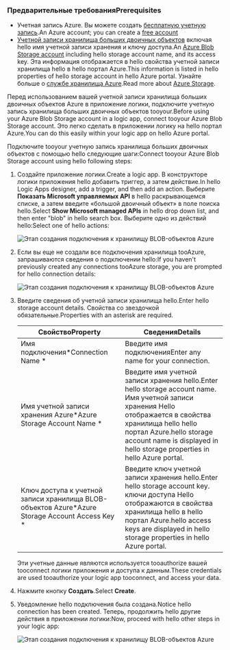 ### <a name="prerequisites"></a><span data-ttu-id="ed2e7-101">Предварительные требования</span><span class="sxs-lookup"><span data-stu-id="ed2e7-101">Prerequisites</span></span>
* <span data-ttu-id="ed2e7-102">Учетная запись Azure. Вы можете создать [бесплатную учетную запись](https://azure.microsoft.com/free).</span><span class="sxs-lookup"><span data-stu-id="ed2e7-102">An Azure account; you can create a [free account](https://azure.microsoft.com/free)</span></span>
* <span data-ttu-id="ed2e7-103">[Учетной записи хранилища больших двоичных объектов](../articles/storage/common/storage-create-storage-account.md) включая hello имя учетной записи хранения и ключу доступа.</span><span class="sxs-lookup"><span data-stu-id="ed2e7-103">An [Azure Blob Storage account](../articles/storage/common/storage-create-storage-account.md) including hello storage account name, and its access key.</span></span> <span data-ttu-id="ed2e7-104">Эта информация отображается в hello свойства учетной записи хранилища hello в hello портал Azure.</span><span class="sxs-lookup"><span data-stu-id="ed2e7-104">This information is listed in hello properties of hello storage account in hello Azure portal.</span></span> <span data-ttu-id="ed2e7-105">Узнайте больше о [службе хранилища Azure](../articles/storage/common/storage-introduction.md).</span><span class="sxs-lookup"><span data-stu-id="ed2e7-105">Read more about [Azure Storage](../articles/storage/common/storage-introduction.md).</span></span>

<span data-ttu-id="ed2e7-106">Перед использованием вашей учетной записи хранилища больших двоичных объектов Azure в приложение логики, подключите учетную запись хранилища больших двоичных объектов tooyour.</span><span class="sxs-lookup"><span data-stu-id="ed2e7-106">Before using your Azure Blob Storage account in a logic app, connect tooyour Azure Blob Storage account.</span></span> <span data-ttu-id="ed2e7-107">Это легко сделать в приложении логику на hello портал Azure.</span><span class="sxs-lookup"><span data-stu-id="ed2e7-107">You can do this easily within your logic app on hello Azure  portal.</span></span>  

<span data-ttu-id="ed2e7-108">Подключите tooyour учетную запись хранилища больших двоичных объектов с помощью hello следующие шаги:</span><span class="sxs-lookup"><span data-stu-id="ed2e7-108">Connect tooyour Azure Blob Storage account using hello following steps:</span></span>  

1. <span data-ttu-id="ed2e7-109">Создайте приложение логики.</span><span class="sxs-lookup"><span data-stu-id="ed2e7-109">Create a logic app.</span></span> <span data-ttu-id="ed2e7-110">В конструкторе логики приложения hello добавить триггер, а затем действие.</span><span class="sxs-lookup"><span data-stu-id="ed2e7-110">In hello Logic Apps designer, add a trigger, and then add an action.</span></span> <span data-ttu-id="ed2e7-111">Выберите **Показать Microsoft управляемых API** в hello раскрывающемся списке, а затем введите «большой двоичный объект» в поле поиска hello.</span><span class="sxs-lookup"><span data-stu-id="ed2e7-111">Select **Show Microsoft managed APIs** in hello drop down list, and then enter "blob" in hello search box.</span></span> <span data-ttu-id="ed2e7-112">Выберите одно из действий hello:</span><span class="sxs-lookup"><span data-stu-id="ed2e7-112">Select one of hello actions:</span></span>  
   
    ![Этап создания подключения к хранилищу BLOB-объектов Azure](./media/connectors-create-api-azureblobstorage/azureblobstorage-1.png)  
2. <span data-ttu-id="ed2e7-114">Если вы еще не создали все подключения хранилища tooAzure, запрашиваются сведения о подключении hello:</span><span class="sxs-lookup"><span data-stu-id="ed2e7-114">If you haven't previously created any connections tooAzure storage, you are prompted for hello connection details:</span></span>   
   
    ![Этап создания подключения к хранилищу BLOB-объектов Azure](./media/connectors-create-api-azureblobstorage/connection-details.png)  
3. <span data-ttu-id="ed2e7-116">Введите сведения об учетной записи хранилища hello.</span><span class="sxs-lookup"><span data-stu-id="ed2e7-116">Enter hello storage account details.</span></span> <span data-ttu-id="ed2e7-117">Свойства со звездочкой обязательные.</span><span class="sxs-lookup"><span data-stu-id="ed2e7-117">Properties with an asterisk are required.</span></span>
   
   | <span data-ttu-id="ed2e7-118">Свойство</span><span class="sxs-lookup"><span data-stu-id="ed2e7-118">Property</span></span> | <span data-ttu-id="ed2e7-119">Сведения</span><span class="sxs-lookup"><span data-stu-id="ed2e7-119">Details</span></span> |
   | --- | --- |
   | <span data-ttu-id="ed2e7-120">Имя подключения*</span><span class="sxs-lookup"><span data-stu-id="ed2e7-120">Connection Name *</span></span> |<span data-ttu-id="ed2e7-121">Введите имя подключения</span><span class="sxs-lookup"><span data-stu-id="ed2e7-121">Enter any name for your connection.</span></span> |
   | <span data-ttu-id="ed2e7-122">Имя учетной записи хранения Azure*</span><span class="sxs-lookup"><span data-stu-id="ed2e7-122">Azure Storage Account Name *</span></span> |<span data-ttu-id="ed2e7-123">Введите имя учетной записи хранения hello.</span><span class="sxs-lookup"><span data-stu-id="ed2e7-123">Enter hello storage account name.</span></span> <span data-ttu-id="ed2e7-124">Имя учетной записи хранения Hello отображается в свойства хранилища hello hello портал Azure.</span><span class="sxs-lookup"><span data-stu-id="ed2e7-124">hello storage account name is displayed in hello storage properties in hello Azure portal.</span></span> |
   | <span data-ttu-id="ed2e7-125">Ключ доступа к учетной записи хранилища BLOB-объектов Azure*</span><span class="sxs-lookup"><span data-stu-id="ed2e7-125">Azure Storage Account Access Key *</span></span> |<span data-ttu-id="ed2e7-126">Введите ключ учетной записи хранения hello.</span><span class="sxs-lookup"><span data-stu-id="ed2e7-126">Enter hello storage account key.</span></span> <span data-ttu-id="ed2e7-127">ключи доступа Hello отображаются в свойства хранилища hello в hello портал Azure.</span><span class="sxs-lookup"><span data-stu-id="ed2e7-127">hello access keys are displayed in hello storage properties in hello Azure portal.</span></span> |
   
    <span data-ttu-id="ed2e7-128">Эти учетные данные являются используется tooauthorize вашей tooconnect логики приложения и доступа к данным.</span><span class="sxs-lookup"><span data-stu-id="ed2e7-128">These credentials are used tooauthorize your logic app tooconnect, and access your data.</span></span> 
4. <span data-ttu-id="ed2e7-129">Нажмите кнопку **Создать**.</span><span class="sxs-lookup"><span data-stu-id="ed2e7-129">Select **Create**.</span></span>
5. <span data-ttu-id="ed2e7-130">Уведомление hello подключения была создана.</span><span class="sxs-lookup"><span data-stu-id="ed2e7-130">Notice hello connection has been created.</span></span> <span data-ttu-id="ed2e7-131">Теперь, продолжить hello другие действия в приложении логики:</span><span class="sxs-lookup"><span data-stu-id="ed2e7-131">Now, proceed with hello other steps in your logic app:</span></span> 
   
    ![Этап создания подключения к хранилищу BLOB-объектов Azure](./media/connectors-create-api-azureblobstorage/azureblobstorage-3.png)  

